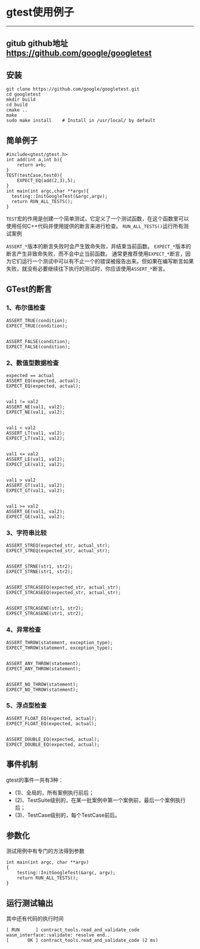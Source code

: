 # gtest使用例子
----------------------


##  gitub github地址    https://github.com/google/googletest


## 安装
```
git clone https://github.com/google/googletest.git 
cd googletest        
mkdir build       
cd build
cmake ..            
make
sudo make install    # Install in /usr/local/ by default
```




## 简单例子
```
#include<gtest/gtest.h>
int add(int a,int b){
    return a+b;
}
TEST(testCase,test0){
    EXPECT_EQ(add(2,3),5);
}
int main(int argc,char **argv){
  testing::InitGoogleTest(&argc,argv);
  return RUN_ALL_TESTS();
}
```
`TEST`宏的作用是创建一个简单测试，它定义了一个测试函数，在这个函数里可以使用任何C++代码并使用提供的断言来进行检查。
`RUN_ALL_TESTS()`运行所有测试案例


`ASSERT_*`版本的断言失败时会产生致命失败，并结束当前函数。
`EXPECT_*`版本的断言产生非致命失败，而不会中止当前函数。
通常更推荐使用`EXPECT_*`断言，因为它们运行一个测试中可以有不止一个的错误被报告出来。但如果在编写断言如果失败，就没有必要继续往下执行的测试时，你应该使用`ASSERT_*`断言。 


## GTest的断言
### 1、布尔值检查
```
ASSERT_TRUE(condition);
EXPECT_TRUE(condition);


ASSERT_FALSE(condition);
EXPECT_FALSE(condition);
```


###   2、数值型数据检查
```
expected == actual
ASSERT_EQ(expected, actual);
EXPECT_EQ(expected, actual);


val1 != val2
ASSERT_NE(val1, val2);
EXPECT_NE(val1, val2);


val1 < val2
ASSERT_LT(val1, val2);
EXPECT_LT(val1, val2);


val1 <= val2
ASSERT_LE(val1, val2);
EXPECT_LE(val1, val2);


val1 > val2
ASSERT_GT(val1, val2);
EXPECT_GT(val1, val2);


val1 >= val2
ASSERT_GE(val1, val2);
EXPECT_GE(val1, val2);
```
###   3、字符串比较
```
ASSERT_STREQ(expected_str, actual_str);
EXPECT_STREQ(expected_str, actual_str);


ASSERT_STRNE(str1, str2);
EXPECT_STRNE(str1, str2);


ASSERT_STRCASEEQ(expected_str, actual_str);
EXPECT_STRCASEEQ(expected_str, actual_str);


ASSERT_STRCASENE(str1, str2);
EXPECT_STRCASENE(str1, str2);
```


###   4、异常检查
```
ASSERT_THROW(statement, exception_type);
EXPECT_THROW(statement, exception_type);


ASSERT_ANY_THROW(statement);
EXPECT_ANY_THROW(statement);


ASSERT_NO_THROW(statement);
EXPECT_NO_THROW(statement);
```
###   5、浮点型检查
```
ASSERT_FLOAT_EQ(expected, actual);
EXPECT_FLOAT_EQ(expected, actual);


ASSERT_DOUBLE_EQ(expected, actual);
EXPECT_DOUBLE_EQ(expected, actual);
```
## 事件机制
gtest的事件一共有3种：
* (1)、全局的，所有案例执行前后；
* (2)、TestSuite级别的，在某一批案例中第一个案例前，最后一个案例执行后；
* (3)、TestCase级别的，每个TestCase前后。


## 参数化
测试用例中有专门的方法得到参数
```
int main(int argc, char **argv)
{
    testing::InitGoogleTest(&argc, argv);
    return RUN_ALL_TESTS();
}
```


## 运行测试输出
其中还有代码的执行时间
```
[ RUN      ] contract_tools.read_and_validate_code
wasm_interface::validate: resolve end..
[       OK ] contract_tools.read_and_validate_code (2 ms)
```















